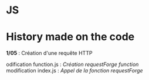 # JS

<h1>History made on the code</h1>

<p><b>1/05</b> : Création d'une requête HTTP 
<div>odification function.js :<i> Création requestForge function</i> </div>
<div>modification index.js    : <i>Appel de la fonction requestForge</i></div></p>
